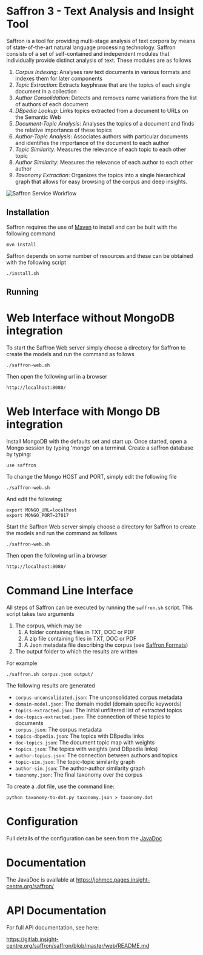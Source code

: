 Saffron 3 - Text Analysis and Insight Tool
==========================================

Saffron is a tool for providing multi-stage analysis of text corpora by means 
of state-of-the-art natural language processing technology. Saffron consists of
a set of self-contained and independent modules that individually provide 
distinct analysis of text. These modules are as follows

1. *Corpus Indexing*: Analyses raw text documents in various formats and indexes
them for later components
2. *Topic Extraction*: Extracts keyphrase that are the topics of each single
document in a collection
3. *Author Consolidation*: Detects and removes name variations from the list 
of authors of each document
4. *DBpedia Lookup*: Links topics extracted from a document to URLs on the 
Semantic Web
5. *Document-Topic Analysis*: Analyses the topics of a document and finds the relative
importance of these topics
6. *Author-Topic Analysis*: Associates authors with particular documents and 
identifies the importance of the document to each author
7. *Topic Similarity*: Measures the relevance of each topic to each other topic
8. *Author Similarity*: Measures the relevance of each author to each other
author
9. *Taxonomy Extraction*: Organizes the topics into a single hierarchical 
graph that allows for easy browsing of the corpus and deep insights.

![Saffron Service Workflow](https://gitlab.insight-centre.org/johmcc/saffron/raw/master/docs/Saffron%20Services.png)

Installation
------------

Saffron requires the use of [Maven](https://maven.apache.org/) to install and 
can be built with the following command

    mvn install

Saffron depends on some number of resources and these can be obtained with the
following script

    ./install.sh

Running
-------

Web Interface without MongoDB integration
=========================================

To start the Saffron Web server simply choose a directory for Saffron to create
the models and run the command as follows

    ./saffron-web.sh

Then open the following url in a browser 

    http://localhost:8080/

Web Interface with Mongo DB integration 
=======================================

Install MongoDB with the defaults set and start up. Once started, open a Mongo 
session by typing 'mongo' on a terminal. Create a saffron database by typing:

    use saffron

To change the Mongo HOST and PORT, simply edit the following file

    ./saffron-web.sh
    
And edit the following:

    export MONGO_URL=localhost
    export MONGO_PORT=27017

Start the Saffron Web server simply choose a directory for Saffron to create
the models and run the command as follows

    ./saffron-web.sh

Then open the following url in a browser 

    http://localhost:8080/




Command Line Interface
======================

All steps of Saffron can be executed by running the `saffron.sh` script. This 
script takes two arguments

1. The corpus, which may be 
    1. A folder containing files in TXT, DOC or PDF
    2. A zip file containing files in TXT, DOC or PDF
    3. A Json metadata file describing the corpus (see [Saffron Formats](FORMATS.md))
2. The output folder to which the results are written

For example

    ./saffron.sh corpus.json output/

The following results are generated

* `corpus-unconsolidated.json`: The unconsolidated corpus metadata
* `domain-model.json`: The domain model (domain specific keywords)
* `topics-extracted.json`: The initial unfiltered list of extracted topics
* `doc-topics-extracted.json`: The connection of these topics to documents
* `corpus.json`: The corpus metadata
* `topics-dbpedia.json`: The topics with DBpedia links
* `doc-topics.json`: The document topic map with weights
* `topics.json`: The topics with weights (and DBpedia links)
* `author-topics.json`: The connection between authors and topics
* `topic-sim.json`: The topic-topic similarity graph
* `author-sim.json`: The author-author similarity graph
* `taxonomy.json`: The final taxonomy over the corpus
 

To create a .dot file, use the command line:

    python taxonomy-to-dot.py taxonomy.json > taxonomy.dot

Configuration
=============

Full details of the configuration can be seen from the [JavaDoc](https://johmcc.pages.insight-centre.org/saffron/org/insightcentre/nlp/saffron/config/package-summary.html)

Documentation
=============

The JavaDoc is available at https://johmcc.pages.insight-centre.org/saffron/

API Documentation
=================

For full API documentation, see here:

https://gitlab.insight-centre.org/saffron/saffron/blob/master/web/README.md


